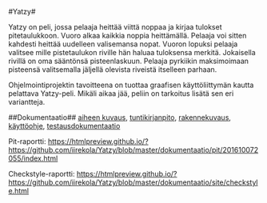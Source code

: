 #Yatzy#

Yatzy on peli, jossa pelaaja heittää viittä noppaa ja kirjaa tulokset pitetaulukkoon. Vuoro alkaa kaikkia noppia heittämällä. Pelaaja voi sitten kahdesti heittää uudelleen valisemansa nopat. Vuoron lopuksi pelaaja valitsee mille pistetaulukon riville hän haluaa tuloksensa merkitä. Jokaisella rivillä on oma sääntönsä pisteenlaskuun. Pelaaja pyrkiikin maksimoimaan pisteensä valitsemalla jäljellä olevista riveistä itselleen parhaan.

Ohjelmointiprojektin tavoitteena on tuottaa graafisen käyttöliittymän kautta pelattava Yatzy-peli. Mikäli aikaa jää, peliin on tarkoitus lisätä sen eri variantteja.

##Dokumentaatio##
[aiheen kuvaus](dokumentaatio/aiheenKuvausJaRakenne.md),
[tuntikirjanpito](dokumentaatio/tuntikirjanpito.md),
[rakennekuvaus](/dokumentaatio/rakennekuvaus.md),
[käyttöohje](/dokumentaatio/käyttöohjeet.md),
[testausdokumentaatio](/dokumentaatio/testausdokumentti.md)

Pit-raportti: https://htmlpreview.github.io/?https://github.com/iirekola/Yatzy/blob/master/dokumentaatio/pit/201610072055/index.html

Checkstyle-raportti: https://htmlpreview.github.io/?https://github.com/iirekola/Yatzy/blob/master/dokumentaatio/site/checkstyle.html
